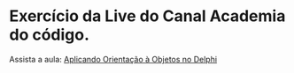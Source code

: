 # Exercício da Live do Canal Academia do código.

Assista a aula: [Aplicando Orientação à Objetos no Delphi](https://www.youtube.com/watch?v=UkRXFoQGYi0)


 
